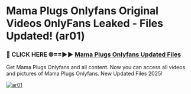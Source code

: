 # Mama Plugs Onlyfans Original Videos 0nlyFans Leaked - Files Updated! (ar01)

<h3>🔴 CLICK HERE 🌐==►► <a href="https://hetstrat.blog/NMqPAm" rel="nofollow">Mama Plugs Onlyfans Updated Files</a></h3>

Get Mama Plugs Onlyfans and all content. Now you can access all videos and pictures of Mama Plugs Onlyfans. New Updated Files 2025!

[![ar01](https://i.imgur.com/K7sEzmb.gif)](https://hetstrat.blog/NMqPAm)
